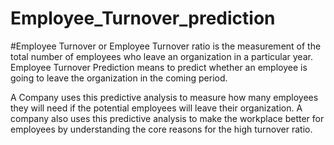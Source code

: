 # Employee_Turnover_prediction
#Employee Turnover or Employee Turnover ratio is the measurement of the total number of employees who leave an organization in a particular year. Employee Turnover Prediction means to predict whether an employee is going to leave the organization in the coming period.

A Company uses this predictive analysis to measure how many employees they will need if the potential employees will leave their organization. A company also uses this predictive analysis to make the workplace better for employees by understanding the core reasons for the high turnover ratio.
